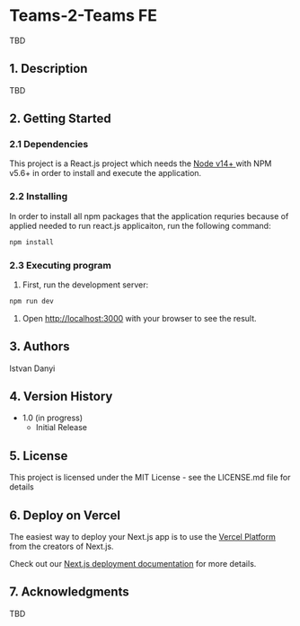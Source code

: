 # Teams-2-Teams FE 

TBD

## 1. Description

TBD

## 2. Getting Started

### 2.1 Dependencies

This project is a React.js project which needs the [Node v14+ ](https://nodejs.org/) with NPM v5.6+ in order to install and execute the application. 

### 2.2 Installing

In order to install all npm packages that the application requries because of applied needed to run react.js applicaiton, run the following command:

```bash
npm install
```

### 2.3 Executing program

1) First, run the development server:

```bash
npm run dev
```

1) Open [http://localhost:3000](http://localhost:3000) with your browser to see the result.

## 3. Authors

Istvan Danyi

## 4. Version History

* 1.0 (in progress)
    * Initial Release

## 5. License

This project is licensed under the MIT License - see the LICENSE.md file for details

## 6. Deploy on Vercel

The easiest way to deploy your Next.js app is to use the [Vercel Platform](https://vercel.com/new?utm_medium=default-template&filter=next.js&utm_source=create-next-app&utm_campaign=create-next-app-readme) from the creators of Next.js.

Check out our [Next.js deployment documentation](https://nextjs.org/docs/deployment) for more details.

## 7. Acknowledgments

TBD